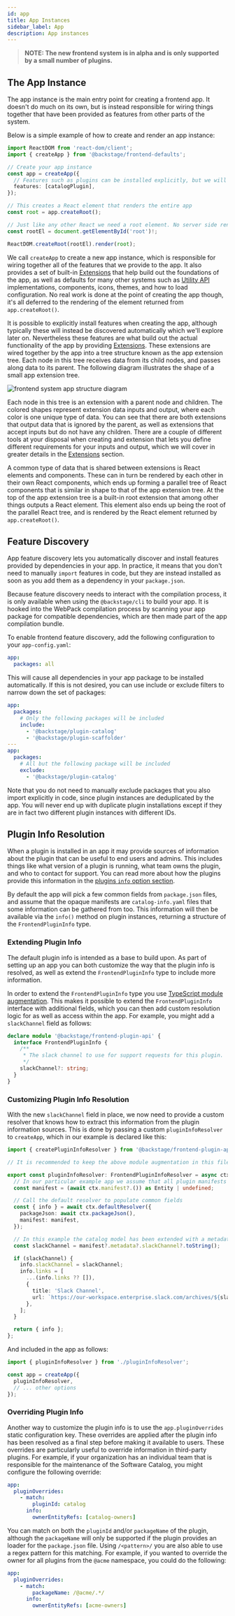 ```yaml
---
id: app
title: App Instances
sidebar_label: App
description: App instances
---
```


> **NOTE: The new frontend system is in alpha and is only supported by a small number of plugins.**

## The App Instance

The app instance is the main entry point for creating a frontend app. It doesn't do much on its own, but is instead responsible for wiring things together that have been provided as features from other parts of the system.

Below is a simple example of how to create and render an app instance:

```ts
import ReactDOM from 'react-dom/client';
import { createApp } from '@backstage/frontend-defaults';

// Create your app instance
const app = createApp({
  // Features such as plugins can be installed explicitly, but we will explore other options later on
  features: [catalogPlugin],
});

// This creates a React element that renders the entire app
const root = app.createRoot();

// Just like any other React we need a root element. No server side rendering is used.
const rootEl = document.getElementById('root')!;

ReactDOM.createRoot(rootEl).render(root);
```

We call `createApp` to create a new app instance, which is responsible for wiring together all of the features that we provide to the app. It also provides a set of built-in [Extensions](./20-extensions.md) that help build out the foundations of the app, as well as defaults for many other systems such as [Utility API](./33-utility-apis.md) implementations, components, icons, themes, and how to load configuration. No real work is done at the point of creating the app though, it's all deferred to the rendering of the element returned from `app.createRoot()`.

It is possible to explicitly install features when creating the app, although typically these will instead be discovered automatically which we'll explore later on. Nevertheless these features are what build out the actual functionality of the app by providing [Extensions](./20-extensions.md). These extensions are wired together by the app into a tree structure known as the app extension tree. Each node in this tree receives data from its child nodes, and passes along data to its parent. The following diagram illustrates the shape of a small app extension tree.

![frontend system app structure diagram](../../assets/frontend-system/architecture-app.drawio.svg)

Each node in this tree is an extension with a parent node and children. The colored shapes represent extension data inputs and output, where each color is one unique type of data. You can see that there are both extensions that output data that is ignored by the parent, as well as extensions that accept inputs but do not have any children. There are a couple of different tools at your disposal when creating and extension that lets you define different requirements for your inputs and output, which we will cover in greater details in the [Extensions](./20-extensions.md) section.

A common type of data that is shared between extensions is React elements and components. These can in turn be rendered by each other in their own React components, which ends up forming a parallel tree of React components that is similar in shape to that of the app extension tree. At the top of the app extension tree is a built-in root extension that among other things outputs a React element. This element also ends up being the root of the parallel React tree, and is rendered by the React element returned by `app.createRoot()`.

## Feature Discovery

App feature discovery lets you automatically discover and install features provided by dependencies in your app. In practice, it means that you don't need to manually `import` features in code, but they are instead installed as soon as you add them as a dependency in your `package.json`.

Because feature discovery needs to interact with the compilation process, it is only available when using the `@backstage/cli` to build your app. It is hooked into the WebPack compilation process by scanning your app package for compatible dependencies, which are then made part of the app compilation bundle.

To enable frontend feature discovery, add the following configuration to your `app-config.yaml`:

```yaml
app:
  packages: all
```

This will cause all dependencies in your app package to be installed automatically. If this is not desired, you can use include or exclude filters to narrow down the set of packages:

```yaml
app:
  packages:
    # Only the following packages will be included
    include:
      - '@backstage/plugin-catalog'
      - '@backstage/plugin-scaffolder'
---
app:
  packages:
    # All but the following package will be included
    exclude:
      - '@backstage/plugin-catalog'
```

Note that you do not need to manually exclude packages that you also import explicitly in code, since plugin instances are deduplicated by the app. You will never end up with duplicate plugin installations except if they are in fact two different plugin instances with different IDs.

## Plugin Info Resolution

When a plugin is installed in an app it may provide sources of information about the plugin that can be useful to end users and admins. This includes things like what version of a plugin is running, what team owns the plugin, and who to contact for support. You can read more about how the plugins provide this information in the [plugins `info` option section](./15-plugins.md#info).

By default the app will pick a few common fields from `package.json` files, and assume that the opaque manifests are `catalog-info.yaml` files that some information can be gathered from too. This information will then be available via the `info()` method on plugin instances, returning a structure of the `FrontendPluginInfo` type.

### Extending Plugin Info

The default plugin info is intended as a base to build upon. As part of setting up an app you can both customize the way that the plugin info is resolved, as well as extend the `FrontendPluginInfo` type to include more information.

In order to extend the `FrontendPluginInfo` type you use [TypeScript module augmentation](https://www.typescriptlang.org/docs/handbook/declaration-merging.html#module-augmentation). This makes it possible to extend the `FrontendPluginInfo` interface with additional fields, which you can then add custom resolution logic for as well as access within the app. For example, you might add a `slackChannel` field as follows:

```ts
declare module '@backstage/frontend-plugin-api' {
  interface FrontendPluginInfo {
    /**
     * The slack channel to use for support requests for this plugin.
     */
    slackChannel?: string;
  }
}
```

### Customizing Plugin Info Resolution

With the new `slackChannel` field in place, we now need to provide a custom resolver that knows how to extract this information from the plugin information sources. This is done by passing a custom `pluginInfoResolver` to `createApp`, which in our example is declared like this:

```ts title="pluginInfoResolver.ts"
import { createPluginInfoResolver } from '@backstage/frontend-plugin-api';

// It is recommended to keep the above module augmentation in this file too

export const pluginInfoResolver: FrontendPluginInfoResolver = async ctx => {
  // In our particular example app we assume that all plugin manifests are catalog-info.yaml files
  const manifest = (await ctx.manifest?.()) as Entity | undefined;

  // Call the default resolver to populate common fields
  const { info } = await ctx.defaultResolver({
    packageJson: await ctx.packageJson(),
    manifest: manifest,
  });

  // In this example the catalog model has been extended with a metadata.slackChannel field
  const slackChannel = manifest?.metadata?.slackChannel?.toString();

  if (slackChannel) {
    info.slackChannel = slackChannel;
    info.links = [
      ...(info.links ?? []),
      {
        title: 'Slack Channel',
        url: `https://our-workspace.enterprise.slack.com/archives/${slackChannel}`,
      },
    ];
  }

  return { info };
};
```

And included in the app as follows:

```ts title="App.tsx"
import { pluginInfoResolver } from './pluginInfoResolver';

const app = createApp({
  pluginInfoResolver,
  // ... other options
});
```

### Overriding Plugin Info

Another way to customize the plugin info is to use the `app.pluginOverrides` static configuration key. These overrides are applied after the plugin info has been resolved as a final step before making it available to users. These overrides are particularly useful to override information in third-party plugins. For example, if your organization has an individual team that is responsible for the maintenance of the Software Catalog, you might configure the following override:

```yaml
app:
  pluginOverrides:
    - match:
        pluginId: catalog
      info:
        ownerEntityRefs: [catalog-owners]
```

You can match on both the `pluginId` and/or `packageName` of the plugin, although the `packageName` will only be supported if the plugin provides an loader for the `package.json` file. Using `/<pattern>/` you are also able to use a regex pattern for this matching. For example, if you wanted to override the owner for all plugins from the `@acme` namespace, you could do the following:

```yaml
app:
  pluginOverrides:
    - match:
        packageName: /@acme/.*/
      info:
        ownerEntityRefs: [acme-owners]
```
